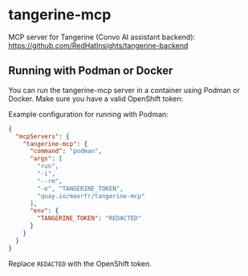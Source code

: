 # tangerine-mcp

MCP server for Tangerine (Convo AI assistant backend): https://github.com/RedHatInsights/tangerine-backend

## Running with Podman or Docker

You can run the tangerine-mcp server in a container using Podman or Docker. Make sure you have a valid OpenShift token:

Example configuration for running with Podman:

```json
{
  "mcpServers": {
    "tangerine-mcp": {
      "command": "podman",
      "args": [
        "run",
        "-i",
        "--rm",
        "-e", "TANGERINE_TOKEN",
        "quay.io/maorfr/tangerine-mcp"
      ],
      "env": {
        "TANGERINE_TOKEN": "REDACTED"
      }
    }
  }
}
```

Replace `REDACTED` with the OpenShift token.
